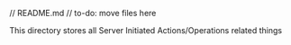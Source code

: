 // README.md
// to-do: move files here

This directory stores all Server Initiated Actions/Operations related things
